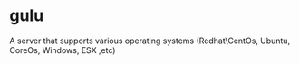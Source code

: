 # gulu
A server that supports various operating systems (Redhat\CentOs, Ubuntu, CoreOs, Windows, ESX ,etc)
